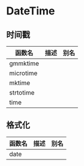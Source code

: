 # DateTime



## 时间戳

| 函数名    | 描述 | 别名 |
| --------- | ---- | ---- |
| gmmktime  |      |      |
| microtime |      |      |
| mktime    |      |      |
| strtotime |      |      |
| time      |      |      |



## 格式化

| 函数名 | 描述 | 别名 |
| ------ | ---- | ---- |
| date   |      |      |